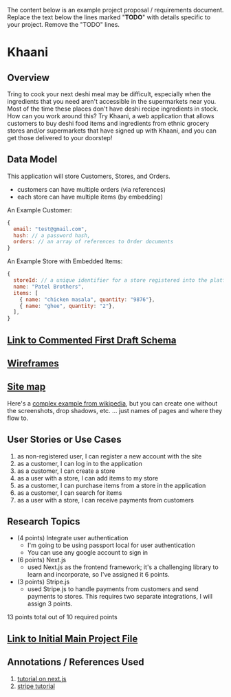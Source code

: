 The content below is an example project proposal / requirements document. Replace the text below the lines marked "__TODO__" with details specific to your project. Remove the "TODO" lines.

# Khaani

## Overview

Tring to cook your next deshi meal may be difficult, especially when the ingredients that you need aren't accessible in the supermarkets near you. Most of the time these places don't have deshi recipe ingredients in stock. How can you work around this? Try Khaani, a web application that allows customers to buy deshi food items and ingredients from ethnic grocery stores and/or supermarkets that have signed up with Khaani, and you can get those delivered to your doorstep!


## Data Model

This application will store Customers, Stores, and Orders.

* customers can have multiple orders (via references)
* each store can have multiple items (by embedding)

An Example Customer:

```javascript
{
  email: "test@gmail.com",
  hash: // a password hash,
  orders: // an array of references to Order documents
}
```

An Example Store with Embedded Items:

```javascript
{
  storeId: // a unique identifier for a store registered into the platform
  name: "Patel Brothers",
  items: [
    { name: "chicken masala", quantity: "9876"},
    { name: "ghee", quantity: "2"},
  ],
}
```


## [Link to Commented First Draft Schema](db.mjs) 


## [Wireframes](documentation/IMG_0671.jpg)


## [Site map](documentation/IMG_0670.jpg)

Here's a [complex example from wikipedia](https://upload.wikimedia.org/wikipedia/commons/2/20/Sitemap_google.jpg), but you can create one without the screenshots, drop shadows, etc. ... just names of pages and where they flow to.

## User Stories or Use Cases

1. as non-registered user, I can register a new account with the site
2. as a customer, I can log in to the application
3. as a customer, I can create a store
4. as a user with a store, I can add items to my store
5. as a customer, I can purchase items from a store in the application
6. as a customer, I can search for items
7. as a user with a store, I can receive payments from customers

## Research Topics

* (4 points) Integrate user authentication
    * I'm going to be using passport local for user authentication
    * You can use any google account to sign in
* (6 points) Next.js
    * used Next.js as the frontend framework; it's a challenging library to learn and incorporate, so I've assigned it 6 points.
* (3 points) Stripe.js
    * used Stripe.js to handle payments from customers and send payments to stores. This requires two separate integrations, I will assign 3 points.

13 points total out of 10 required points 


## [Link to Initial Main Project File](app.mjs) 


## Annotations / References Used

1. [tutorial on next.js](https://nextjs.org/docs)
2. [stripe tutorial](https://stripe.com/docs/js)

